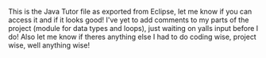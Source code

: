 This is the Java Tutor file as exported from Eclipse, let me know if you can access it and if it looks good! I've yet to add comments to my parts of the project (module for data types and loops), just waiting on yalls input before I do! 
Also let me know if theres anything else I had to do coding wise, project wise, well anything wise! 
